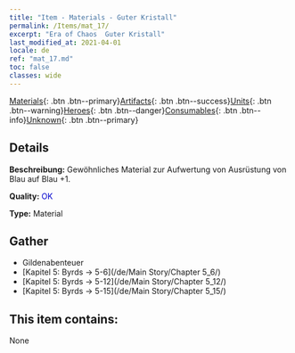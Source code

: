 ```yaml
---
title: "Item - Materials - Guter Kristall"
permalink: /Items/mat_17/
excerpt: "Era of Chaos  Guter Kristall"
last_modified_at: 2021-04-01
locale: de
ref: "mat_17.md"
toc: false
classes: wide
---
```

 [Materials](/de/Items/){: .btn .btn--primary}[Artifacts](/de/Items/Artifacts/){: .btn .btn--success}[Units](/de/Items/Units/){: .btn .btn--warning}[Heroes](/de/Items/Heroes/){: .btn .btn--danger}[Consumables](/de/Items/Consumables/){: .btn .btn--info}[Unknown](/de/Items/Unknown/){: .btn .btn--primary}

## Details
 **Beschreibung:** Gewöhnliches Material zur Aufwertung von Ausrüstung von Blau auf Blau +1.

 **Quality:** <span style="color: #0000CD">OK</span>

 **Type:** Material

## Gather

*    Gildenabenteuer 
*    [Kapitel 5: Byrds -> 5-6](/de/Main Story/Chapter 5_6/) 
*    [Kapitel 5: Byrds -> 5-12](/de/Main Story/Chapter 5_12/) 
*    [Kapitel 5: Byrds -> 5-15](/de/Main Story/Chapter 5_15/) 

## This item contains:

  None

